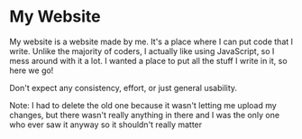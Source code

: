 # My Website
My website is a website made by me. It's a place where I can put code that I write. Unlike the majority of coders, I actually like using JavaScript, so I mess around with it a lot. I wanted a place to put all the stuff I write in it, so here we go!

Don't expect any consistency, effort, or just general usability.



Note: I had to delete the old one because it wasn't letting me upload my changes, but there wasn't really anything in there and I was the only one who ever saw it anyway so it shouldn't really matter
